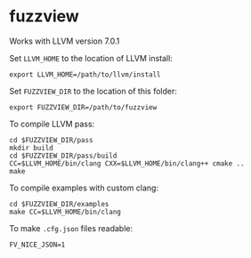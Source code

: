 # fuzzview

Works with LLVM version 7.0.1

Set `LLVM_HOME` to the location of LLVM install:

```
export LLVM_HOME=/path/to/llvm/install
```

Set `FUZZVIEW_DIR` to the location of this folder:

```
export FUZZVIEW_DIR=/path/to/fuzzview
```

To compile LLVM pass:

```
cd $FUZZVIEW_DIR/pass
mkdir build
cd $FUZZVIEW_DIR/pass/build
CC=$LLVM_HOME/bin/clang CXX=$LLVM_HOME/bin/clang++ cmake ..
make
```

To compile examples with custom clang:

```
cd $FUZZVIEW_DIR/examples
make CC=$LLVM_HOME/bin/clang
```

To make `.cfg.json` files readable:

```
FV_NICE_JSON=1 
```
